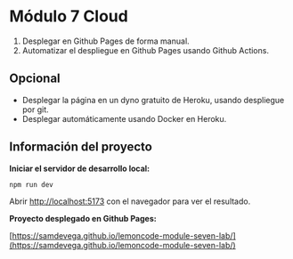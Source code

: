 # Módulo 7 Cloud

1. Desplegar en Github Pages de forma manual.
2. Automatizar el despliegue en Github Pages usando Github Actions.

## Opcional

- Desplegar la página en un dyno gratuito de Heroku, usando despliegue por git.
- Desplegar automáticamente usando Docker en Heroku.

## Información del proyecto

**Iniciar el servidor de desarrollo local:**

```bash
npm run dev
```

Abrir [http://localhost:5173](http://localhost:5173) con el navegador para ver el resultado.

**Proyecto desplegado en Github Pages:**

[https://samdevega.github.io/lemoncode-module-seven-lab/](https://samdevega.github.io/lemoncode-module-seven-lab/)
